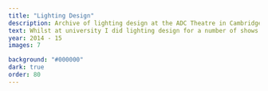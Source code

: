 ```yaml
---
title: "Lighting Design"
description: Archive of lighting design at the ADC Theatre in Cambridge.
text: Whilst at university I did lighting design for a number of shows at our student theatre culminating in a sold out run of the Footlights Pantomime. I enjoyed being able to sculpt with light and convey feeling and mood to the audience. I focused on creating graphic, striking scenes with vivid colour over realism.<br><br>The photography in this section is courtesy of Johannes Hjorth.
year: 2014 - 15
images: 7

background: "#000000"
dark: true
order: 80
---
```

